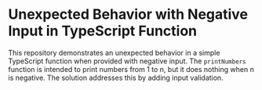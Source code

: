 # Unexpected Behavior with Negative Input in TypeScript Function

This repository demonstrates an unexpected behavior in a simple TypeScript function when provided with negative input. The `printNumbers` function is intended to print numbers from 1 to n, but it does nothing when n is negative.  The solution addresses this by adding input validation.